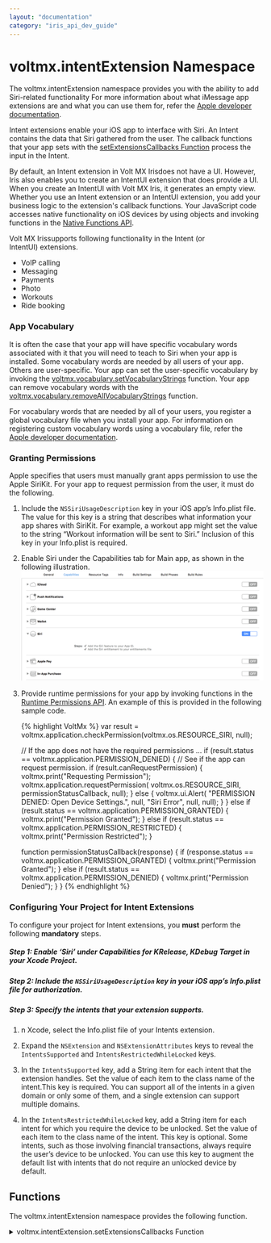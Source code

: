 ```yaml
---
layout: "documentation"
category: "iris_api_dev_guide"
---
```

                             


voltmx.intentExtension Namespace
==============================

The voltmx.intentExtension namespace provides you with the ability to add Siri-related functionality For more information about what iMessage app extensions are and what you can use them for, refer the [Apple developer documentation](https://developer.apple.com/reference/intents).

Intent extensions enable your iOS app to interface with Siri. An Intent contains the data that Siri gathered from the user. The callback functions that your app sets with the [setExtensionsCallbacks Function](#setExtensionsCallbacks) process the input in the Intent.

By default, an Intent extension in Volt MX Irisdoes not have a UI. However, Iris also enables you to create an IntentUI extension that does provide a UI. When you create an IntentUI with Volt MX Iris, it generates an empty view. Whether you use an Intent extension or an IntentUI extension, you add your business logic to the extension's callback functions. Your JavaScript code accesses native functionality on iOS devices by using objects and invoking functions in the [Native Functions API](native_function.html#native_function_api_for_ios_reference.html).

Volt MX Irissupports following functionality in the Intent (or IntentUI) extensions.

*   VoIP calling
*   Messaging
*   Payments
*   Photo
*   Workouts
*   Ride booking

### App Vocabulary

It is often the case that your app will have specific vocabulary words associated with it that you will need to teach to Siri when your app is installed. Some vocabulary words are needed by all users of your app. Others are user-specific. Your app can set the user-specific vocabulary by invoking the [voltmx.vocabulary.setVocabularyStrings](voltmx.vocabulary_functions.html#setVocabularyStrings) function. Your app can remove vocabulary words with the [voltmx.vocabulary.removeAllVocabularyStrings](voltmx.vocabulary_functions.html#removeAllVocabularyStrings) function.

For vocabulary words that are needed by all of your users, you register a global vocabulary file when you install your app. For information on registering custom vocabulary words using a vocabulary file, refer the [Apple developer documentation](https://developer.apple.com/library/content/documentation/Intents/Conceptual/SiriIntegrationGuide/SpecifyingCustomVocabulary.html).

### Granting Permissions

Apple specifies that users must manually grant apps permission to use the Apple SiriKit. For your app to request permission from the user, it must do the following.

1.  Include the `NSSiriUsageDescription` key in your iOS app’s Info.plist file. The value for this key is a string that describes what information your app shares with SiriKit. For example, a workout app might set the value to the string “Workout information will be sent to Siri.” Inclusion of this key in your Info.plist is required.
    
2.  Enable Siri under the Capabilities tab for Main app, as shown in the following illustration.  
    ![](enablesiri_601x272.png)
    
3.  Provide runtime permissions for your app by invoking functions in the [Runtime Permissions API](runtime_permissions.html). An example of this is provided in the following sample code.
    
    {% highlight VoltMx %}
    var result =
        voltmx.application.checkPermission(voltmx.os.RESOURCE_SIRI, null);
    
    // If the app does not have the required permissions ...
    if (result.status == voltmx.application.PERMISSION_DENIED) {
        // See if the app can request permission.
        if (result.canRequestPermission) {
            voltmx.print("Requesting Permission");
            voltmx.application.requestPermission(
                voltmx.os.RESOURCE_SIRI,
                permissionStatusCallback,
                null);
        } else {
            voltmx.ui.Alert(
                "PERMISSION DENIED: Open Device Settings.",
                null,
                "Siri Error",
                null,
                null);
        }
    } else if (result.status == voltmx.application.PERMISSION_GRANTED) {
        voltmx.print("Permission Granted");
    } else if (result.status == voltmx.application.PERMISSION_RESTRICTED) {
        voltmx.print("Permission Restricted");
    }
    
    function permissionStatusCallback(response) {
        if (response.status == voltmx.application.PERMISSION_GRANTED) {
            voltmx.print("Permission Granted");
        } else if (result.status == voltmx.application.PERMISSION_DENIED) {
            voltmx.print("Permission Denied");
        }
    }
    {% endhighlight %}

### Configuring Your Project for Intent Extensions

To configure your project for Intent extensions, you **must** perform the following **mandatory** steps.

##### Step 1: Enable ‘Siri’ under Capabilities for KRelease, KDebug Target in your Xcode Project.

##### Step 2: Include the `NSSiriUsageDescription` key in your iOS app’s Info.plist file for authorization.

##### Step 3: Specify the intents that your extension supports.

1.  n Xcode, select the Info.plist file of your Intents extension.
    
2.  Expand the `NSExtension` and `NSExtensionAttributes` keys to reveal the `IntentsSupported` and `IntentsRestrictedWhileLocked` keys.
    
3.  In the `IntentsSupported` key, add a String item for each intent that the extension handles. Set the value of each item to the class name of the intent.This key is required. You can support all of the intents in a given domain or only some of them, and a single extension can support multiple domains.
    
4.  In the `IntentsRestrictedWhileLocked` key, add a String item for each intent for which you require the device to be unlocked. Set the value of each item to the class name of the intent. This key is optional. Some intents, such as those involving financial transactions, always require the user’s device to be unlocked. You can use this key to augment the default list with intents that do not require an unlocked device by default.
    

Functions
---------

The voltmx.intentExtension namespace provides the following function.


<details close markdown="block"><summary>voltmx.intentExtension.setExtensionsCallbacks Function</summary> 

* * *

Sets an iMessage extension functionality with various states as callback events.

### Syntax

voltmx.intentExtension.setExtensionsCallbacks(callbacks)

### Input Parameters

callbacks

Contains an object with key-value pairs where the key specifies the extension state and the value is a callback function. The following are the possible keys.

| Key | Description |
| --- | --- |
| configureWithInteractionContextCompletion | The configuration is complete for the given interaction, the hosted view controller should call the completion block with its view's desired size. This size will be constrained between hostedViewMinimumAllowedSize and hostedViewMaximumAllowedSize of the extension context. Used with IntentUI extensions only. |
| handlerForIntent | An intent has arrived for the app. Used with Intent extensions only. |
| loadView | Loads a view that the controller manages. Used with IntentUI extensions only. |
| viewDidAppear | A view was just displayed. Used with IntentUI extensions only. |
| viewDidDisappear | A view just removed from the view hierarchy. Used with IntentUI extensions only. |
| viewDidLoad | The the view controller has loaded its view hierarchy into memory. Used with IntentUI extensions only. |
| viewWillAppear | A view is about to be displayed. Used with IntentUI extensions only. |
| viewWillDisappear | A view is about to be removed from the view hierarchy. Used with IntentUI extensions only. |


### Example: configureWithInteractionContextCompletion

{% highlight VoltMx %}
function configureWithInteractionContextCompletion({
    "configureWithInteractionContextCompletion": configureWithInteractionContextCompletion
}) {
    // Native Function API code
}

voltmx.intentExtension.setExtensionsCallbacks(interaction, uicontext, completion);
{% endhighlight %}

### Example: handlerForIntent

{% highlight VoltMx %}
function handlerForIntent(intent) {
    // Native Function API code
}

voltmx.intentExtension.setExtensionsCallbacks({
    "handlerForIntent": handlerForIntent
});
{% endhighlight %}

### Example: loadView

{% highlight VoltMx %}
function loadView() {
    // Native Function API code
}

voltmx.intentExtension.setExtensionsCallbacks({
    "loadView": loadView
});
{% endhighlight %}

### Example: viewDidAppear

{% highlight VoltMx %}
function viewDidAppear() {
    // Native Function API code
}

voltmx.intentExtension.setExtensionsCallbacks({
    "viewDidAppear": viewDidAppear
});
{% endhighlight %}

### Example: viewWillAppear

{% highlight VoltMx %}
function viewWillAppear() {
    // Native Function API code
}

voltmx.intentExtension.setExtensionsCallbacks({
    "viewWillAppear": viewWillAppear
});
{% endhighlight %}

### Example: viewDidDisappear

{% highlight VoltMx %}
function viewDidDisappear() {
    // Native Function API code
}

voltmx.intentExtension.setExtensionsCallbacks({
    "viewDidDisappear": viewDidDisappear
});

{% endhighlight %}

### Example: viewWillDisappear

{% highlight VoltMx %}
function viewWillDisappear() {
    // Native Function API code
}

voltmx.intentExtension.setExtensionsCallbacks({
    "viewWillDisappear": viewWillDisappear
});
{% endhighlight %}

### Return Values

None.

### Remarks

When setting the callback function for `handlerForIntent`, the callback function takes a parameter named `intent`. This parameter contains an intent object of type INIntent class that encapsulates the request coming from Siri.

When setting the callback function for `configureWithInteractionContextCompletion`, the callback function takes the following parameters.

**_interaction_**

An object that contains the intent and response objects. Use the information in this object to configure the content of your view controller’s view. For some types of interactions, only an intent object is available.

**_uiContext_**

An object that holds context in which your view controller is displayed. Use this parameter to determine whether your view controller is to be displayed in the Maps or Siri interface. You can customize your view controller accordingly for each interface.

**_completion_**

The block to execute when you finish configuring your view controller. You must execute this block at some point in your implementation of this method. This block has no return value and takes a parameter named _desiredSize_ that sets the size you want applied to the view controller’s view. Specify a value that is between the allowed minimum and maximum size, which you can get from the view controller associated extension object. Specify CGRectZero to hide your view controller’s content altogether

### Platform Availability

iOS.only

![](resources/prettify/onload.png)
